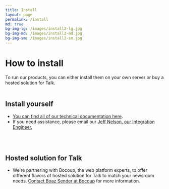```yaml
---
title: Install
layout: page
permalink: /install
md: true
bg-img-lg: /images/install2-lg.jpg
bg-img-md: /images/install2-md.jpg
bg-img-sm: /images/install2-sm.jpg
---
```


# How to install

To run our products, you can either install them on your own server or buy a hosted solution for Talk.
<br/><br/>

## Install yourself

* [You can find all of our technical documentation here](http://docs.coralproject.net).
* If you need assistance, please email our [Jeff Nelson, our Integration Engineer.](mailto:jeff@mozillafoundation.org)

<br/><br/>

## Hosted solution for Talk

* We're partnering with Bocoup, the web platform experts, to offer different flavors of hosted solution for Talk to match your newsroom needs. [Contact Boaz Sender at Bocoup](mailto:boaz@bocoup.com) for more information. 
